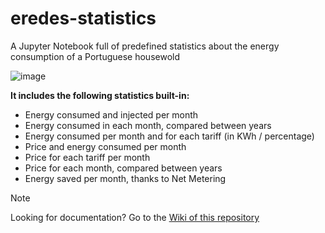 # eredes-statistics
A Jupyter Notebook full of predefined statistics about the energy consumption of a Portuguese housewold

![image](https://github.com/jvdcf-dev/eredes-statistics/assets/69754119/f35e7828-ccb3-41ec-8f98-44181d0b4783)

**It includes the following statistics built-in:**
- Energy consumed and injected per month
- Energy consumed in each month, compared between years
- Energy consumed per month and for each tariff (in KWh / percentage)
- Price and energy consumed per month
- Price for each tariff per month
- Price for each month, compared between years
- Energy saved per month, thanks to Net Metering

> [!NOTE]
> Looking for documentation?
> Go to the [Wiki of this repository](https://github.com/jvdcf-dev/eredes-statistics/wiki) 
